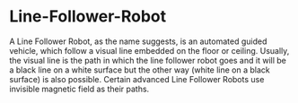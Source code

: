 # Line-Follower-Robot
A Line Follower Robot, as the name suggests, is an automated guided vehicle, which follow a visual line embedded on the floor or ceiling.
Usually, the visual line is the path in which the line follower robot goes and it will be a black line on a white surface but
the other way (white line on a black surface) is also possible. Certain advanced Line Follower Robots use invisible magnetic field
as their paths.

